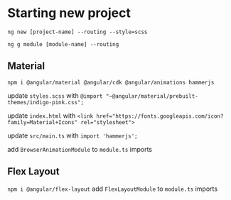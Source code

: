 # Starting new project

`ng new [project-name] --routing --style=scss`

`ng g module [module-name] --routing`

## Material

`npm i @angular/material @angular/cdk @angular/animations hammerjs`

update `styles.scss` with `@import "~@angular/material/prebuilt-themes/indigo-pink.css";`

update `index.html` with `<link href="https://fonts.googleapis.com/icon?family=Material+Icons" rel="stylesheet">`

update `src/main.ts` with `import 'hammerjs';`

add `BrowserAnimationModule` to `module.ts` imports

## Flex Layout

`npm i @angular/flex-layout`
add `FlexLayoutModule` to `module.ts` imports
